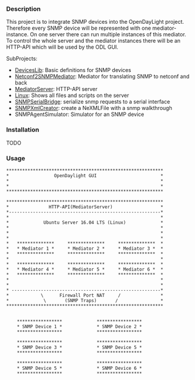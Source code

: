 ### Description

This project is to integrate SNMP devices into the OpenDayLight project. Therefore every SNMP device will be represented with one mediator-instance. On one server there can run multiple instances of this mediator. To control the whole server and the mediator instances there will be an HTTP-API which will be used by the ODL GUI.
 
SubProjects:

* [DevicesLib](DevicesLib/): Basic definitions for SNMP devices
* [Netconf2SNMPMediator](Netconf2SNMPMediator/): Mediator for translating SNMP to netconf and back
* [MediatorServer](MediatorServer/): HTTP-API server
* [Linux](Linux/README.md): Shows all files and scripts on the server
* [SNMPSerialBridge](SNMPSerialBridge/): serialize snmp requests to a serial interface
* [SNMPXmlCreator](SNMPXmlCreator/): create a NeXMLFile with a snmp walkthrough
* SNMPAgentSimulator: Simulator for an SNMP device


### Installation

TODO

### Usage

```
***********************************************************
*                 OpenDaylight GUI                        *
*                                                         *
*                                                         *
***********************************************************

***********************************************************
*               HTTP-API(MediatorServer)                  *
*---------------------------------------------------------*
*                                                         *
*             Ubuntu Server 16.04 LTS (Linux)             *
*                                                         *
*                                                         *
*                                                         *
*   **************     **************     **************  *
*   * Mediator 1 *     * Mediator 2 *     * Mediator 3 *  *
*   **************     **************     **************  *
*                                                         *
*   **************     **************     **************  *
*   * Mediator 4 *     * Mediator 5 *     * Mediator 6 *  *
*   **************     **************     **************  *
*                                                         *
*                                                         *
* --------------------------------------------------------*
*            \      Firewall Port NAT     /               *
*             \       (SNMP Traps)       /                *
***********************************************************


    *****************             *****************
    * SNMP Device 1 *             * SNMP Device 2 *
    *****************             *****************

    *****************             *****************
    * SNMP Device 3 *             * SNMP Device 5 *
    *****************             *****************

    *****************             *****************
    * SNMP Device 5 *             * SNMP Device 6 *
    *****************             *****************


```

